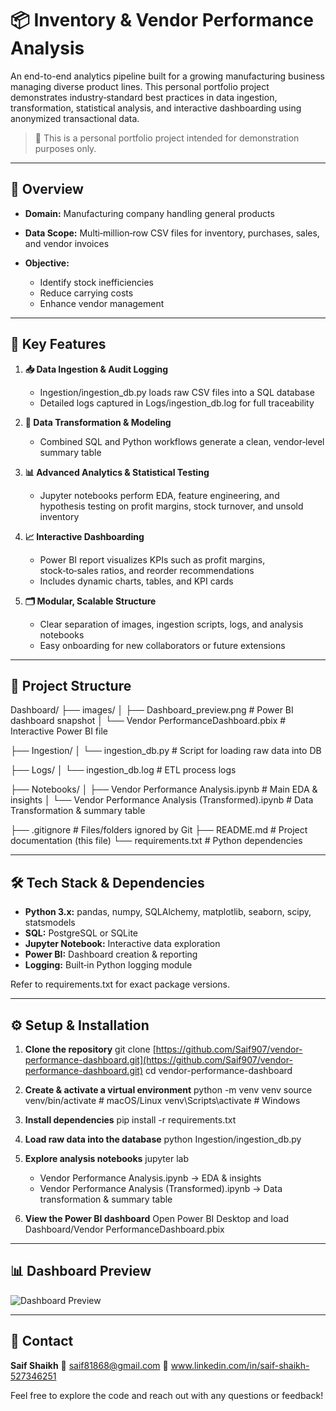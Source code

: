 # 📦 Inventory & Vendor Performance Analysis

An end-to-end analytics pipeline built for a growing manufacturing business managing diverse product lines. This personal portfolio project demonstrates industry‑standard best practices in data ingestion, transformation, statistical analysis, and interactive dashboarding using anonymized transactional data.

> 📌 This is a personal portfolio project intended for demonstration purposes only.

---

## 📖 Overview

* **Domain:** Manufacturing company handling general products
* **Data Scope:** Multi‑million‑row CSV files for inventory, purchases, sales, and vendor invoices
* **Objective:**

  * Identify stock inefficiencies
  * Reduce carrying costs
  * Enhance vendor management

---

## 🚀 Key Features

1. **📥 Data Ingestion & Audit Logging**

   * Ingestion/ingestion\_db.py loads raw CSV files into a SQL database
   * Detailed logs captured in Logs/ingestion\_db.log for full traceability

2. **🔄 Data Transformation & Modeling**

   * Combined SQL and Python workflows generate a clean, vendor‑level summary table

3. **📊 Advanced Analytics & Statistical Testing**

   * Jupyter notebooks perform EDA, feature engineering, and hypothesis testing on profit margins, stock turnover, and unsold inventory

4. **📈 Interactive Dashboarding**

   * Power BI report visualizes KPIs such as profit margins, stock‑to‑sales ratios, and reorder recommendations
   * Includes dynamic charts, tables, and KPI cards

5. **🗂️ Modular, Scalable Structure**

   * Clear separation of images, ingestion scripts, logs, and analysis notebooks
   * Easy onboarding for new collaborators or future extensions

---

## 📁 Project Structure

Dashboard/
├── images/
│   ├── Dashboard\_preview\.png        # Power BI dashboard snapshot
│   └── Vendor PerformanceDashboard.pbix  # Interactive Power BI file

├── Ingestion/
│   └── ingestion\_db.py              # Script for loading raw data into DB

├── Logs/
│   └── ingestion\_db.log             # ETL process logs

├── Notebooks/
│   ├── Vendor Performance Analysis.ipynb        # Main EDA & insights
│   └── Vendor Performance Analysis (Transformed).ipynb  # Data Transformation & summary table

├── .gitignore                       # Files/folders ignored by Git
├── README.md                        # Project documentation (this file)
└── requirements.txt                 # Python dependencies

---

## 🛠️ Tech Stack & Dependencies

* **Python 3.x:** pandas, numpy, SQLAlchemy, matplotlib, seaborn, scipy, statsmodels
* **SQL:** PostgreSQL or SQLite
* **Jupyter Notebook:** Interactive data exploration
* **Power BI:** Dashboard creation & reporting
* **Logging:** Built‑in Python logging module

Refer to requirements.txt for exact package versions.

---

## ⚙️ Setup & Installation

1. **Clone the repository**
   git clone [https://github.com/Saif907/vendor-performance-dashboard.git](https://github.com/Saif907/vendor-performance-dashboard.git)
   cd vendor-performance-dashboard

2. **Create & activate a virtual environment**
   python -m venv venv
   source venv/bin/activate      # macOS/Linux
   venv\Scripts\activate         # Windows

3. **Install dependencies**
   pip install -r requirements.txt

4. **Load raw data into the database**
   python Ingestion/ingestion\_db.py

5. **Explore analysis notebooks**
   jupyter lab

   * Vendor Performance Analysis.ipynb → EDA & insights
   * Vendor Performance Analysis (Transformed).ipynb → Data transformation & summary table

6. **View the Power BI dashboard**
   Open Power BI Desktop and load Dashboard/Vendor PerformanceDashboard.pbix

---

## 📊 Dashboard Preview

![Dashboard Preview](images/Dashboard_preview.png)

---

## 🙋 Contact

**Saif Shaikh**
📧 saif81868@gmail.com
🔗 www.linkedin.com/in/saif-shaikh-527346251

Feel free to explore the code and reach out with any questions or feedback!
